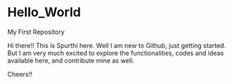 # Hello_World
My First Repository

Hi there!! This is Spurthi here. Well I am new to Github, just getting started. But I am very much excited to explore the functionalities, codes and ideas available here, and contribute mine as well.

Cheers!!
